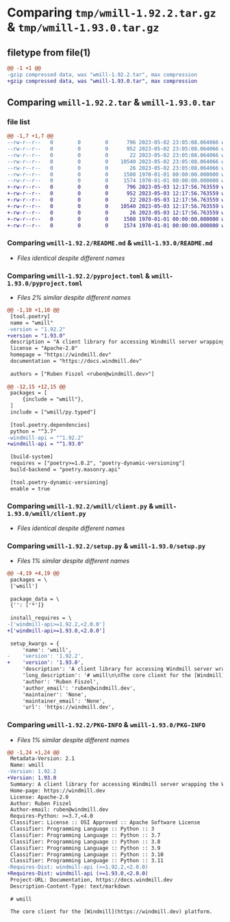 # Comparing `tmp/wmill-1.92.2.tar.gz` & `tmp/wmill-1.93.0.tar.gz`

## filetype from file(1)

```diff
@@ -1 +1 @@
-gzip compressed data, was "wmill-1.92.2.tar", max compression
+gzip compressed data, was "wmill-1.93.0.tar", max compression
```

## Comparing `wmill-1.92.2.tar` & `wmill-1.93.0.tar`

### file list

```diff
@@ -1,7 +1,7 @@
--rw-r--r--   0        0        0      796 2023-05-02 23:05:08.064066 wmill-1.92.2/README.md
--rw-r--r--   0        0        0      952 2023-05-02 23:05:08.064066 wmill-1.92.2/pyproject.toml
--rw-r--r--   0        0        0       22 2023-05-02 23:05:08.064066 wmill-1.92.2/wmill/__init__.py
--rw-r--r--   0        0        0    10540 2023-05-02 23:05:08.064066 wmill-1.92.2/wmill/client.py
--rw-r--r--   0        0        0       26 2023-05-02 23:05:08.064066 wmill-1.92.2/wmill/py.typed
--rw-r--r--   0        0        0     1508 1970-01-01 00:00:00.000000 wmill-1.92.2/setup.py
--rw-r--r--   0        0        0     1574 1970-01-01 00:00:00.000000 wmill-1.92.2/PKG-INFO
+-rw-r--r--   0        0        0      796 2023-05-03 12:17:56.763559 wmill-1.93.0/README.md
+-rw-r--r--   0        0        0      952 2023-05-03 12:17:56.763559 wmill-1.93.0/pyproject.toml
+-rw-r--r--   0        0        0       22 2023-05-03 12:17:56.763559 wmill-1.93.0/wmill/__init__.py
+-rw-r--r--   0        0        0    10540 2023-05-03 12:17:56.763559 wmill-1.93.0/wmill/client.py
+-rw-r--r--   0        0        0       26 2023-05-03 12:17:56.763559 wmill-1.93.0/wmill/py.typed
+-rw-r--r--   0        0        0     1508 1970-01-01 00:00:00.000000 wmill-1.93.0/setup.py
+-rw-r--r--   0        0        0     1574 1970-01-01 00:00:00.000000 wmill-1.93.0/PKG-INFO
```

### Comparing `wmill-1.92.2/README.md` & `wmill-1.93.0/README.md`

 * *Files identical despite different names*

### Comparing `wmill-1.92.2/pyproject.toml` & `wmill-1.93.0/pyproject.toml`

 * *Files 2% similar despite different names*

```diff
@@ -1,10 +1,10 @@
 [tool.poetry]
 name = "wmill"
-version = "1.92.2"
+version = "1.93.0"
 description = "A client library for accessing Windmill server wrapping the Windmill client API"
 license = "Apache-2.0"
 homepage = "https://windmill.dev"
 documentation = "https://docs.windmill.dev"
 
 authors = ["Ruben Fiszel <ruben@windmill.dev>"]
 
@@ -12,15 +12,15 @@
 packages = [
     {include = "wmill"},
 ]
 include = ["wmill/py.typed"]
 
 [tool.poetry.dependencies]
 python = "^3.7"
-windmill-api = "^1.92.2"
+windmill-api = "^1.93.0"
 
 [build-system]
 requires = ["poetry>=1.0.2", "poetry-dynamic-versioning"]
 build-backend = "poetry.masonry.api"
 
 [tool.poetry-dynamic-versioning]
 enable = true
```

### Comparing `wmill-1.92.2/wmill/client.py` & `wmill-1.93.0/wmill/client.py`

 * *Files identical despite different names*

### Comparing `wmill-1.92.2/setup.py` & `wmill-1.93.0/setup.py`

 * *Files 1% similar despite different names*

```diff
@@ -4,19 +4,19 @@
 packages = \
 ['wmill']
 
 package_data = \
 {'': ['*']}
 
 install_requires = \
-['windmill-api>=1.92.2,<2.0.0']
+['windmill-api>=1.93.0,<2.0.0']
 
 setup_kwargs = {
     'name': 'wmill',
-    'version': '1.92.2',
+    'version': '1.93.0',
     'description': 'A client library for accessing Windmill server wrapping the Windmill client API',
     'long_description': '# wmill\n\nThe core client for the [Windmill](https://windmill.dev) platform.\n\nIt is a convenient wrapper around the exhaustive, automatically generated from\nOpenApi but less user-friendly\n[windmill-api](https://pypi.org/project/windmill-api/).\n\n## Quickstart\n\n```python\nimport wmill\n\n\ndef main():\n    #os.environ.set("WM_TOKEN", "<mytoken>") OPTIONAL to set token used by the wmill client\n    version = wmill.get_version()\n    resource = wmill.get_resource("u/user/resource_path")\n\n    # run synchronously, will return the result\n    res = wmill.run_script_sync(hash="000000000000002a", args={})\n    print(res)\n\n    for _ in range(3):\n        # run asynchrnously, will return immediately. Can be scheduled\n        wmill.run_script_async(hash="000000000000002a", args={}, scheduled_in_secs=10)\n```\n',
     'author': 'Ruben Fiszel',
     'author_email': 'ruben@windmill.dev',
     'maintainer': 'None',
     'maintainer_email': 'None',
     'url': 'https://windmill.dev',
```

### Comparing `wmill-1.92.2/PKG-INFO` & `wmill-1.93.0/PKG-INFO`

 * *Files 1% similar despite different names*

```diff
@@ -1,24 +1,24 @@
 Metadata-Version: 2.1
 Name: wmill
-Version: 1.92.2
+Version: 1.93.0
 Summary: A client library for accessing Windmill server wrapping the Windmill client API
 Home-page: https://windmill.dev
 License: Apache-2.0
 Author: Ruben Fiszel
 Author-email: ruben@windmill.dev
 Requires-Python: >=3.7,<4.0
 Classifier: License :: OSI Approved :: Apache Software License
 Classifier: Programming Language :: Python :: 3
 Classifier: Programming Language :: Python :: 3.7
 Classifier: Programming Language :: Python :: 3.8
 Classifier: Programming Language :: Python :: 3.9
 Classifier: Programming Language :: Python :: 3.10
 Classifier: Programming Language :: Python :: 3.11
-Requires-Dist: windmill-api (>=1.92.2,<2.0.0)
+Requires-Dist: windmill-api (>=1.93.0,<2.0.0)
 Project-URL: Documentation, https://docs.windmill.dev
 Description-Content-Type: text/markdown
 
 # wmill
 
 The core client for the [Windmill](https://windmill.dev) platform.
```

